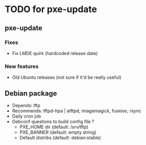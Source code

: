 TODO for pxe-update
====================

pxe-update
-----------

### Fixes
- Fix LMDE quirk (hardcoded release date)

### New features
- Old Ubuntu releases (not sure if it'd be really useful)

Debian package
--------------

- Depends: lftp
- Recommends: tftpd-hpa | atftpd, imagemagick, fuseiso, rsync
- Daily cron job
- Debconf questions to build config file ?
  - PXE_HOME dir (default: /srv/tftp)
  - PXE_BANNER (default: empty string)
  - Default distribs (default: debian:stable)
